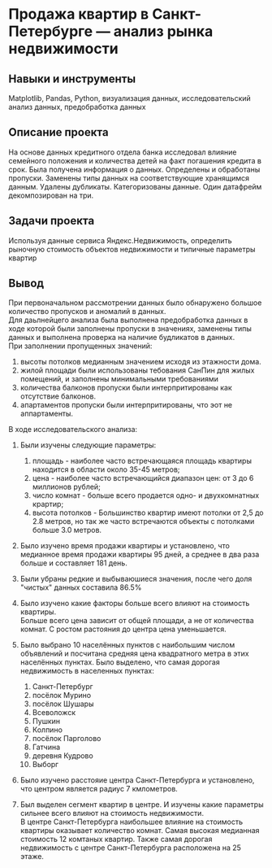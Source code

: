 # Продажа квартир в Санкт-Петербурге — анализ рынка недвижимости
## Навыки и инструменты
Matplotlib, Pandas, Python, визуализация данных, исследовательский анализ данных, предобработка данных

## Описание проекта
На основе данных кредитного отдела банка исследовал влияние семейного положения и количества детей на факт погашения кредита в срок. Была получена информация о данных. Определены и обработаны пропуски. Заменены типы данных на соответствующие хранящимся данным. Удалены дубликаты. Категоризованы данные. Один датафрейм декомпозирован на три.

## Задачи проекта
Используя данные сервиса Яндекс.Недвижимость, определить рыночную стоимость объектов недвижимости и типичные параметры квартир

## Вывод
При первоначальном рассмотрении данных было обнаружено большое количество пропусков и аномалий в данных.<br>
Для даьлнейцего анализа была выполнена предобработка данных в ходе которой были заполнены пропуски в значениях, заменены типы данных и выполнена проверка на наличие будликатов в данных.<br>
При заполнении пропущенных значений:
1. высоты потолков медианным значением исходя из этажности дома. <br>
2. жилой площади были использованы тебования СанПин для жилых помещений, и заполнены минимальными требованиями <br>
3. количества балконов пропуски были интерпритированы как отсутствие балконов.<br>
4. апартаментов пропуски были интерпритированы, что эот не аппартаменты.

В ходе исследовательского анализа:<br>
1. Были изучены следующие параметры: 
    1. площадь - наиболее часто встречающаяся площадь квартиры находится в области около 35-45 метров;
    2. цена - наиболее часто встречающийся диапазон цен: от 3 до 6 миллионов рублей;
    3. число комнат - больше всего продается одно- и двухкомнатных крартир;
    4. высота потолков - Большинство квартир имеют потолки от 2,5 до 2.8 метров, но так же часто встречаются объекты с потолками больше 3.0 метров. 

2. Было изучено время продажи квартиры и установлено, что медианное время продажи квартиры 95 дней, а среднее в два раза больше и составляет 181 день.

3. Были убраны редкие и выбываюшиеся значения, после чего доля "чистых" данных составила 86.5%

4. Было изучено какие факторы больше всего влияют на стоимость квартиры.<br>
Больше всего цена зависит от общей площади, а не от количества комнат. С ростом растояния до центра цена уменьшается.

5. Было выбрано 10 населённых пунктов с наибольшим числом объявлений и посчитана средняя цена квадратного метра в этих населённых пунктах. Было выделено, что самая дорогая недвижимость в населенных пунктах:
    1. Санкт-Петербург	
    2. посёлок Мурино
    3. посёлок Шушары
    4. Всеволожск
    5. Пушкин	
    6. Колпино	
    7. посёлок Парголово
    8. Гатчина	
    9. деревня Кудрово	
    10. Выборг

6. Было изучено расстояие центра Санкт-Петербурга и установлено, что центром является радиус 7 кмлометров.

7. Был выделен сегмент квартир в центре. И изучены какие параметры сильнее всего влияют на стоимость недвижимости.<br>
В центре Санкт-Петербурга наибольшее влияние на стоимость квартиры оказывает количество комнат. Самая высокая медианная стоимость 12 комтаных квартир. Также самая дорогая недвижимость с центре Санкт-Петербурга расположена на 25 этаже.
